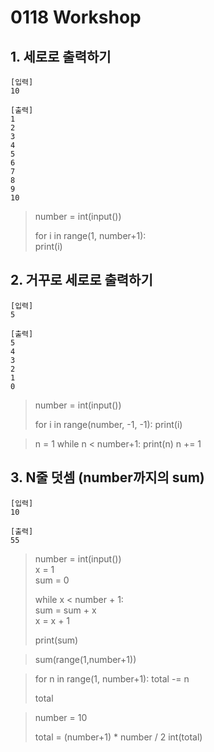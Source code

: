 # 0118 Workshop
## 1. 세로로 출력하기 
    [입력]
    10

    [출력]
    1
    2
    3
    4
    5
    6
    7
    8
    9
    10

> number = int(input())
>
> for i in range(1, number+1):  
>     print(i)

## 2. 거꾸로 세로로 출력하기
    [입력]
    5

    [출력]
    5
    4
    3
    2
    1
    0
    
> number = int(input())
>
> for i in range(number, -1, -1):
>     print(i)

> n = 1
>     while n < number+1:
>     print(n)
>     n += 1

## 3. N줄 덧셈 (number까지의 sum)
    [입력]
    10

    [출력]
    55

> number = int(input())  
> x = 1  
> sum = 0  
>   
> while x < number + 1:  
>     sum = sum + x  
>     x = x + 1  
>   
> print(sum)

> sum(range(1,number+1))

> for n in range(1, number+1):
>     total -= n
> 
> total

> number = 10
>
> total = (number+1) * number / 2
> int(total)